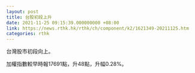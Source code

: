 ```yaml
---
layout: post
title: 台股初段上升
date: 2021-11-25 09:15:39.000000000 +08:00
link: https://news.rthk.hk/rthk/ch/component/k2/1621349-20211125.htm
categories: rthk
---
```


台灣股市初段向上。

加權指數較早時報17691點，升48點，升幅0.28%。
